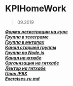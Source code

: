 # KPIHomeWork

>09.2019<br>

***[Форма регистрации на курс](https://forms.gle/Yo3Fifc7Dr7x1m3EA)<br>
[Группа в телеграме](https://t-do.ru/Programming_IP9X)<br>
[Группа в митапах](https://www.meetup.com/HowProgrammingWorks/)<br>
[Канал старшей группы](https://t-do.ru/metarhia)<br>
[Группа по Node.js](https://t-do.ru/nodeua)<br>
[Канал на ютюбе](https://www.youtube.com/TimurShemsedinov)<br>
[Организация на гитхабе](https://github.com/HowProgrammingWorks)<br>
[Лектор на гитхабе](https://github.com/tshemsedinov)<br>
[План IP9X](https://github.com/HowProgrammingWorks/Index/blob/master/IP9X.md)<br>
[Exercises.ru.md](https://github.com/HowProgrammingWorks/Index/blob/master/Exercises.ru.md)***<br>
